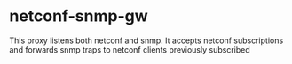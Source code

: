 # netconf-snmp-gw

This proxy listens both netconf and snmp. It accepts netconf subscriptions and forwards snmp traps to netconf clients previously subscribed


